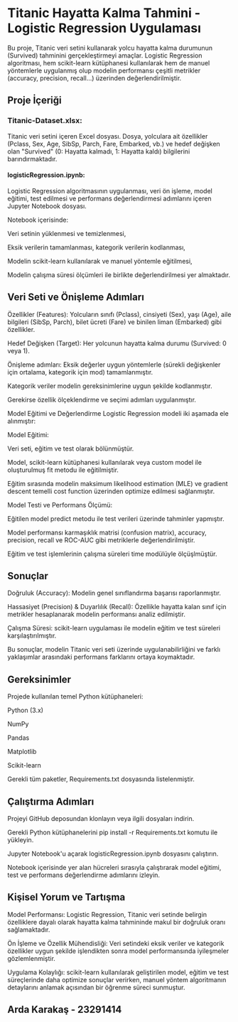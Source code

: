 # Titanic Hayatta Kalma Tahmini - Logistic Regression Uygulaması

Bu proje, Titanic veri setini kullanarak yolcu hayatta kalma durumunun (Survived) tahminini gerçekleştirmeyi amaçlar. Logistic Regression algoritması, hem scikit-learn kütüphanesi kullanılarak hem de manuel yöntemlerle uygulanmış olup modelin performansı çeşitli metrikler (accuracy, precision, recall...) üzerinden değerlendirilmiştir.

## Proje İçeriği

### Titanic-Dataset.xlsx:
Titanic veri setini içeren Excel dosyası. Dosya, yolculara ait özellikler (Pclass, Sex, Age, SibSp, Parch, Fare, Embarked, vb.) ve hedef değişken olan "Survived" (0: Hayatta kalmadı, 1: Hayatta kaldı) bilgilerini barındırmaktadır.

#### logisticRegression.ipynb:
Logistic Regression algoritmasının uygulanması, veri ön işleme, model eğitimi, test edilmesi ve performans değerlendirmesi adımlarını içeren Jupyter Notebook dosyası.

Notebook içerisinde:

Veri setinin yüklenmesi ve temizlenmesi,

Eksik verilerin tamamlanması, kategorik verilerin kodlanması,

Modelin scikit-learn kullanılarak ve manuel yöntemle eğitilmesi,

Modelin çalışma süresi ölçümleri ile birlikte değerlendirilmesi yer almaktadır.

## Veri Seti ve Önişleme Adımları

Özellikler (Features):
Yolcuların sınıfı (Pclass), cinsiyeti (Sex), yaşı (Age), aile bilgileri (SibSp, Parch), bilet ücreti (Fare) ve binilen liman (Embarked) gibi özellikler.

Hedef Değişken (Target):
Her yolcunun hayatta kalma durumu (Survived: 0 veya 1).

Önişleme adımları:
Eksik değerler uygun yöntemlerle (sürekli değişkenler için ortalama, kategorik için mod) tamamlanmıştır.

Kategorik veriler modelin gereksinimlerine uygun şekilde kodlanmıştır.

Gerekirse özellik ölçeklendirme ve seçimi adımları uygulanmıştır.

Model Eğitimi ve Değerlendirme
Logistic Regression modeli iki aşamada ele alınmıştır:

Model Eğitimi:

Veri seti, eğitim ve test olarak bölünmüştür.

Model, scikit-learn kütüphanesi kullanılarak veya custom model ile oluşturulmuş fit metodu ile eğitilmiştir.

Eğitim sırasında modelin maksimum likelihood estimation (MLE) ve gradient descent temelli cost function üzerinden optimize edilmesi sağlanmıştır.

Model Testi ve Performans Ölçümü:

Eğitilen model predict metodu ile test verileri üzerinde tahminler yapmıştır.

Model performansı karmaşıklık matrisi (confusion matrix), accuracy, precision, recall ve ROC-AUC gibi metriklerle değerlendirilmiştir.

Eğitim ve test işlemlerinin çalışma süreleri time modülüyle ölçüşlmüştür.

## Sonuçlar
Doğruluk (Accuracy): Modelin genel sınıflandırma başarısı raporlanmıştır.

Hassasiyet (Precision) & Duyarlılık (Recall): Özellikle hayatta kalan sınıf için metrikler hesaplanarak modelin performansı analiz edilmiştir.

Çalışma Süresi: scikit-learn uygulaması ile modelin eğitim ve test süreleri karşılaştırılmıştır.

Bu sonuçlar, modelin Titanic veri seti üzerinde uygulanabilirliğini ve farklı yaklaşımlar arasındaki performans farklarını ortaya koymaktadır.

## Gereksinimler
Projede kullanılan temel Python kütüphaneleri:

Python (3.x)

NumPy

Pandas

Matplotlib

Scikit-learn

Gerekli tüm paketler, Requirements.txt dosyasında listelenmiştir.

## Çalıştırma Adımları
Projeyi GitHub deposundan klonlayın veya ilgili dosyaları indirin.

Gerekli Python kütüphanelerini pip install -r Requirements.txt komutu ile yükleyin.

Jupyter Notebook'u açarak logisticRegression.ipynb dosyasını çalıştırın.

Notebook içerisinde yer alan hücreleri sırasıyla çalıştırarak model eğitimi, test ve performans değerlendirme adımlarını izleyin.

## Kişisel Yorum ve Tartışma

Model Performansı:
Logistic Regression, Titanic veri setinde belirgin özelliklere dayalı olarak hayatta kalma tahmininde makul bir doğruluk oranı sağlamaktadır.

Ön İşleme ve Özellik Mühendisliği:
Veri setindeki eksik veriler ve kategorik özellikler uygun şekilde işlendikten sonra model performansında iyileşmeler gözlemlenmiştir.

Uygulama Kolaylığı:
scikit-learn kullanılarak geliştirilen model, eğitim ve test süreçlerinde daha optimize sonuçlar verirken, manuel yöntem algoritmanın detaylarını anlamak açısından bir öğrenme süreci sunmuştur.

## Arda Karakaş - 23291414

